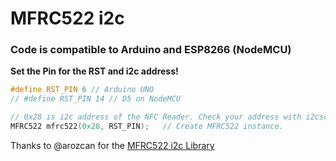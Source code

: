 # MFRC522 i2c 
### Code is compatible to Arduino and ESP8266 (NodeMCU)

__Set the Pin for the RST and i2c address!__
```c++
#define RST_PIN 6 // Arduino UNO
// #define RST_PIN 14 // D5 on NodeMCU

// 0x28 is i2c address of the NFC Reader. Check your address with i2cscanner if not match.
MFRC522 mfrc522(0x28, RST_PIN);   // Create MFRC522 instance.
```

Thanks to @arozcan for the [MFRC522 i2c Library](https://github.com/arozcan/MFRC522-I2C-Library)
